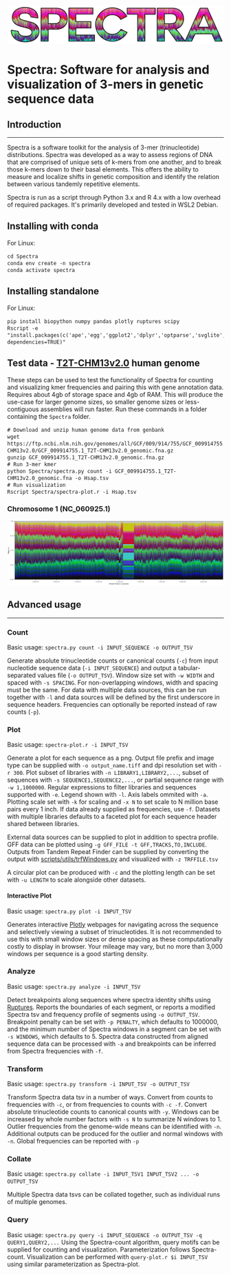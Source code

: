 ![Spectra logo](includes/Spectra-Logo.png)

Spectra: Software for analysis and visualization of 3-mers in genetic sequence data
==================================================================================================

## Introduction

---
Spectra is a software toolkit for the analysis of 3-mer (trinucleotide) distributions. Spectra was developed as a way
to assess regions of DNA that are comprised of unique sets of k-mers from one another, and to break those k-mers down
to their basal elements. This offers the ability to measure and localize shifts in genetic composition and identify the
relation between various tandemly repetitive elements.

Spectra is run as a script through Python 3.x and R 4.x with a low overhead of required packages. It's primarily
developed and tested in WSL2 Debian.

## Installing with conda
For Linux:
```shell
cd Spectra
conda env create -n spectra
conda activate spectra
```

## Installing standalone
For Linux:
```shell
pip install biopython numpy pandas plotly ruptures scipy
Rscript -e "install.packages(c('ape','egg','ggplot2','dplyr','optparse','svglite','tidyr'), dependencies=TRUE)"
```

## Test data - [T2T-CHM13v2.0](https://www.ncbi.nlm.nih.gov/datasets/genome/GCF_009914755.1/) human genome
These steps can be used to test the functionality of Spectra for counting and visualizing kmer frequencies
and pairing this with gene annotation data. Requires about 4gb of storage space and 4gb of RAM. This will produce the
use-case for larger genome sizes, so smaller genome sizes or less-contiguous assemblies will run faster. Run these
commands in a folder containing the `Spectra` folder.
```shell
# Download and unzip human genome data from genbank
wget https://ftp.ncbi.nlm.nih.gov/genomes/all/GCF/009/914/755/GCF_009914755.1_T2T-CHM13v2.0/GCF_009914755.1_T2T-CHM13v2.0_genomic.fna.gz
gunzip GCF_009914755.1_T2T-CHM13v2.0_genomic.fna.gz
# Run 3-mer kmer
python Spectra/spectra.py count -i GCF_009914755.1_T2T-CHM13v2.0_genomic.fna -o Hsap.tsv
# Run visualization
Rscript Spectra/spectra-plot.r -i Hsap.tsv
```

### Chromosome 1 (NC_060925.1)
![Spectra logo](includes/example_data/Hsap.tsv_NC_060925.1.png)

## Advanced usage

---
### Count
Basic usage: `spectra.py count -i INPUT_SEQUENCE -o OUTPUT_TSV`

Generate absolute trinucleotide counts or canonical counts (`-c`) from input nucleotide sequence data
(`-i INPUT_SEQUENCE`) and output a tabular-separated values file (`-o OUTPUT_TSV`). Window size set with `-w WIDTH` and
spaced with `-s SPACING`. For non-overlapping windows, width and spacing must be the same. For data with multiple data
sources, this can be run together with `-l` and data sources will be defined by the first underscore in sequence
headers. Frequencies can optionally be reported instead of raw counts (`-p`).

### Plot
Basic usage: `spectra-plot.r -i INPUT_TSV`

Generate a plot for each sequence as a png. Output file prefix and image type can be supplied with
`-o output_name.tiff` and dpi resolution set with `-r 300`. Plot subset of libraries with `-n LIBRARY1,LIBRARY2,...`,
subset of sequences with `-s SEQUENCE1,SEQUENCE2,...`, or partial sequence range with `-w 1,1000000`. Regular
expressions to filter libraries and sequences supported with `-e`. Legend shown with `-l`. Axis labels ommited with
`-a`. Plotting scale set with `-k` for scaling and  `-x N` to set scale to N million base pairs every 1 inch. If data
already supplied as frequencies, use `-f`. Datasets with multiple libraries defaults to a faceted plot for each sequence
header shared between libraries.

External data sources can be supplied to plot in addition to spectra profile. GFF data can be plotted using
`-g GFF_FILE -t GFF,TRACKS,TO,INCLUDE`. Outputs from Tandem Repeat Finder can be supplied by converting the output
with [scripts/utils/trfWindows.py](scripts/utils/trfWindows.py) and visualized with `-z TRFFILE.tsv`

A circular plot can be produced with `-c` and the plotting length can be set with `-u LENGTH` to scale alongside other
datasets.

#### Interactive Plot

Basic usage: `spectra.py plot -i INPUT_TSV`

Generates interactive [Plotly](https://plotly.com/python/) webpages for navigating across the sequence and selectively
viewing a subset of trinucleotides. It is not recommended to use this with small window sizes or dense spacing as these 
computationally costly to display in browser. Your mileage may vary, but no more than 3,000 windows per sequence is a 
good starting density.

### Analyze
Basic usage: `spectra.py analyze -i INPUT_TSV`

Detect breakpoints along sequences where spectra identity shifts using 
[Ruptures](https://centre-borelli.github.io/ruptures-docs/). Reports the boundaries of each segment, or reports a
modified Spectra tsv and frequency profile of segments using `-o OUTPUT_TSV`. Breakpoint penalty can be set with
`-p PENALTY`, which defaults to 1000000, and the minimum number of Spectra windows in a segment can be set with 
`-s WINDOWS`, which defaults to 5. Spectra data constructed from aligned sequence data can be processed with `-a`
and breakpoints can be inferred from Spectra frequencies with `-f`.

### Transform
Basic usage: `spectra.py transform -i INPUT_TSV -o OUTPUT_TSV`

Transform Spectra data tsv in a number of ways. Convert from counts to frequencies with `-c`, or from frequencies to
counts with `-c -f`. Convert absolute trinucleotide counts to canonical counts with `-y`. Windows can be increased by
whole number factors with `-s N` to summarize N windows to 1. Outlier frequencies from the genome-wide means can be
identified with `-n`. Additional outputs can be produced for the outlier and normal windows with `-n`. Global
frequencies can be reported with `-p`

### Collate
Basic usage: `spectra.py collate -i INPUT_TSV1 INPUT_TSV2 ... -o OUTPUT_TSV`

Multiple Spectra data tsvs can be collated together, such as individual runs of multiple genomes.

### Query
Basic usage: `spectra.py query -i INPUT_SEQUENCE -o OUTPUT_TSV -q QUERY1,QUERY2,...`
Using the Spectra-count algorithm, query motifs can be supplied for counting and visualization. Parameterization
follows Spectra-count. Visualization can be performed with `query-plot.r $i INPUT_TSV` using similar parameterization
as Spectra-plot.
